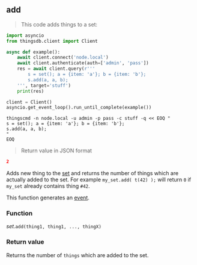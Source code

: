 ## add

> This code adds things to a set:

```python
import asyncio
from thingsdb.client import Client

async def example():
    await client.connect('node.local')
    await client.authenticate(auth=['admin', 'pass'])
    res = await client.query(r'''
        s = set(); a = {item: 'a'}; b = {item: 'b'};
        s.add(a, a, b);
    ''', target='stuff')
    print(res)

client = Client()
asyncio.get_event_loop().run_until_complete(example())
```

```shell
thingscmd -n node.local -u admin -p pass -c stuff -q << EOQ "
s = set(); a = {item: 'a'}; b = {item: 'b'};
s.add(a, a, b);
"
EOQ
```

> Return value in JSON format

```json
2
```

Adds new thing to the [set](#set-type) and returns the number of things which are
actually added to the set. For example `my_set.add( t(42) );` will return `0`
if `my_set` already contains thing `#42`.

This function generates an [event](#events).

### Function
*set*.`add(thing1, thing1, ..., thingX)`

### Return value
Returns the number of `things` which are added to the set.